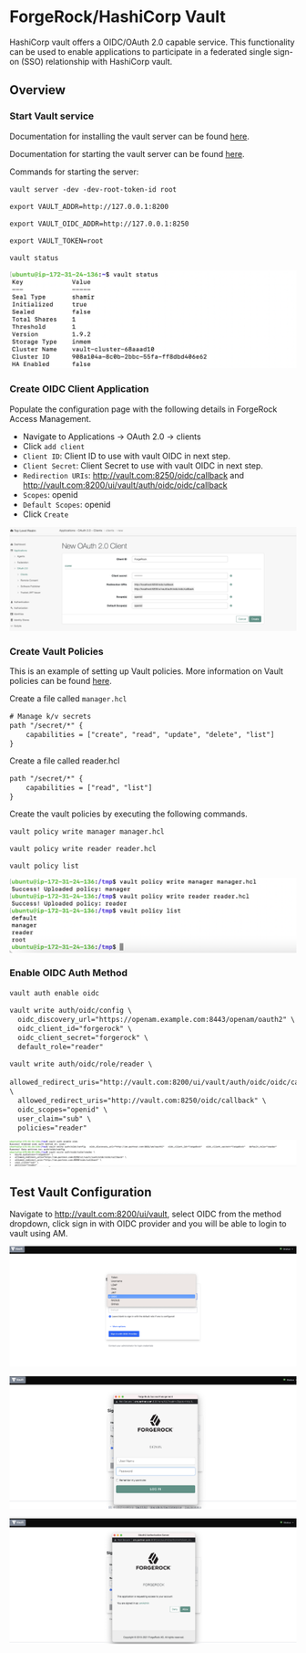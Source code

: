 # ForgeRock/HashiCorp Vault

HashiCorp vault offers a OIDC/OAuth 2.0 capable service. This functionality can be used to enable
applications to participate in a federated single sign-on (SSO) relationship with HashiCorp vault.

## Overview

### Start Vault service

Documentation for installing the vault server can be found [here](https://learn.hashicorp.com/tutorials/vault/getting-started-install?in=vault/getting-started).

Documentation for starting the vault server can be found [here](https://learn.hashicorp.com/tutorials/vault/getting-started-dev-server?in=vault/getting-started).

Commands for starting the server:

```
vault server -dev -dev-root-token-id root
```
```
export VAULT_ADDR=http://127.0.0.1:8200
```
```
export VAULT_OIDC_ADDR=http://127.0.0.1:8250
```
```
export VAULT_TOKEN=root
```
```
vault status
```

![Vault Status](images/vault-status.png)

### Create OIDC Client Application

Populate the configuration page with the following details in ForgeRock Access Management.
* Navigate to Applications -> OAuth 2.0 -> clients
* Click `add client`
* `Client ID`: Client ID to use with vault OIDC in next step.
* `Client Secret`: Client Secret to use with vault OIDC in next step.
* `Redirection URIs`: http://vault.com:8250/oidc/callback and http://vault.com:8200/ui/vault/auth/oidc/oidc/callback
* `Scopes`: openid
* `Default Scopes`: openid
* Click `Create`

![ForgeRock Client](images/vault-client.png)

### Create Vault Policies

This is an example of setting up Vault policies. More information on Vault policies can be found [here](https://www.vaultproject.io/docs/concepts/policies).

Create a file called `manager.hcl`
```
# Manage k/v secrets
path "/secret/*" {
    capabilities = ["create", "read", "update", "delete", "list"]
}
```

Create a file called reader.hcl
```
path "/secret/*" {
    capabilities = ["read", "list"]
}
```

Create the vault policies by executing the following commands.

```
vault policy write manager manager.hcl
```
```
vault policy write reader reader.hcl
```

```
vault policy list
```

![Vault Policy List](images/vault-policy-list.png)

### Enable OIDC Auth Method

```
vault auth enable oidc
```

```
vault write auth/oidc/config \
  oidc_discovery_url="https://openam.example.com:8443/openam/oauth2" \
  oidc_client_id="forgerock" \
  oidc_client_secret="forgerock" \
  default_role="reader"
```

```
vault write auth/oidc/role/reader \
  allowed_redirect_uris="http://vault.com:8200/ui/vault/auth/oidc/oidc/callback" \
  allowed_redirect_uris="http://vault.com:8250/oidc/callback" \
  oidc_scopes="openid" \
  user_claim="sub" \
  policies="reader"
```

![Vault Enable OIDC](images/vault-enable-oidc.png)

## Test Vault Configuration

Navigate to http://vault.com:8200/ui/vault, select OIDC from the method dropdown, click sign in with OIDC provider and you will be able to login to vault using AM.

![Vault Select OIDC](images/vault-select-oidc.png)

![Vault ForgeRock login](images/forgerock-login.png)

![OIDC prompt](images/oidc-prompt.png)
